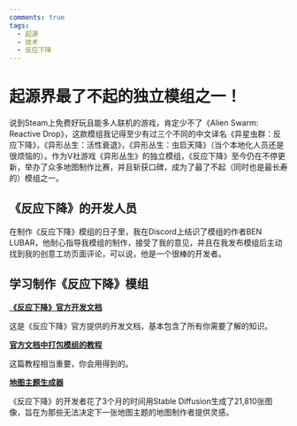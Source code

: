```yaml
---
comments: true
tags:
  - 起源
  - 技术
  - 反应下降
---
```


# 起源界最了不起的独立模组之一！

说到Steam上免费好玩且能多人联机的游戏，肯定少不了《Alien Swarm: Reactive Drop》，这款模组我记得至少有过三个不同的中文译名《异星虫群：反应下降》，《异形丛生：活性衰退》，《异形丛生：虫启天降》（当个本地化人员还是很烦恼的）。作为V社游戏《异形丛生》的独立模组，《反应下降》至今仍在不停更新，举办了众多地图制作比赛，并且斩获口碑，成为了最了不起（同时也是最长寿的）模组之一。

## 《反应下降》的开发人员

在制作《反应下降》模组的日子里，我在Discord上结识了模组的作者BEN LUBAR，他耐心指导我模组的制作，接受了我的意见，并且在我发布模组后主动找到我的创意工坊页面评论，可以说，他是一个很棒的开发者。

## 学习制作《反应下降》模组

**[《反应下降》官方开发文档](https://developer.reactivedrop.com/)**

这是《反应下降》官方提供的开发文档，基本包含了所有你需要了解的知识。

**[官方文档中打包模组的教程](https://developer.reactivedrop.com/packaging.html)**

这篇教程相当重要，你会用得到的。

**[地图主题生成器](https://mapthemes.reactivedrop.com/)**

《反应下降》的开发者花了3个月的时间用Stable Diffusion生成了21,810张图像，旨在为那些无法决定下一张地图主题的地图制作者提供灵感。

